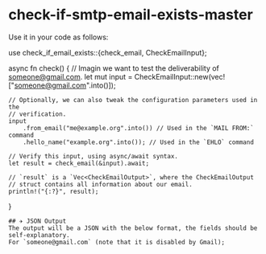 # check-if-smtp-email-exists-master

Use it in your code as follows:

use check_if_email_exists::{check_email, CheckEmailInput};

async fn check() {
    // Imagin we want to test the deliverability of someone@gmail.com.
    let mut input = CheckEmailInput::new(vec!["someone@gmail.com".into()]);

    // Optionally, we can also tweak the configuration parameters used in the
    // verification.
    input
        .from_email("me@example.org".into()) // Used in the `MAIL FROM:` command
        .hello_name("example.org".into()); // Used in the `EHLO` command

    // Verify this input, using async/await syntax.
    let result = check_email(&input).await;

    // `result` is a `Vec<CheckEmailOutput>`, where the CheckEmailOutput
    // struct contains all information about our email.
    println!("{:?}", result);
}
```
## ✈️ JSON Output
The output will be a JSON with the below format, the fields should be self-explanatory. 
For `someone@gmail.com` (note that it is disabled by Gmail);
